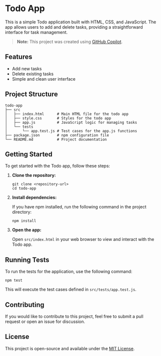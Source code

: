 # Todo App

This is a simple Todo application built with HTML, CSS, and JavaScript. The app allows users to add and delete tasks, providing a straightforward interface for task management.

> **Note:** This project was created using [GitHub Copilot](https://github.com/features/copilot).

## Features

- Add new tasks
- Delete existing tasks
- Simple and clean user interface

## Project Structure

```
todo-app
├── src
│   ├── index.html      # Main HTML file for the todo app
│   ├── style.css       # Styles for the todo app
│   ├── app.js          # JavaScript logic for managing tasks
│   └── tests
│       └── app.test.js # Test cases for the app.js functions
├── package.json        # npm configuration file
└── README.md           # Project documentation
```

## Getting Started

To get started with the Todo app, follow these steps:

1. **Clone the repository:**

   ```
   git clone <repository-url>
   cd todo-app
   ```

2. **Install dependencies:**

   If you have npm installed, run the following command in the project directory:

   ```
   npm install
   ```

3. **Open the app:**

   Open `src/index.html` in your web browser to view and interact with the Todo app.

## Running Tests

To run the tests for the application, use the following command:

```
npm test
```

This will execute the test cases defined in `src/tests/app.test.js`.

## Contributing

If you would like to contribute to this project, feel free to submit a pull request or open an issue for discussion.

## License

This project is open-source and available under the [MIT License](LICENSE).